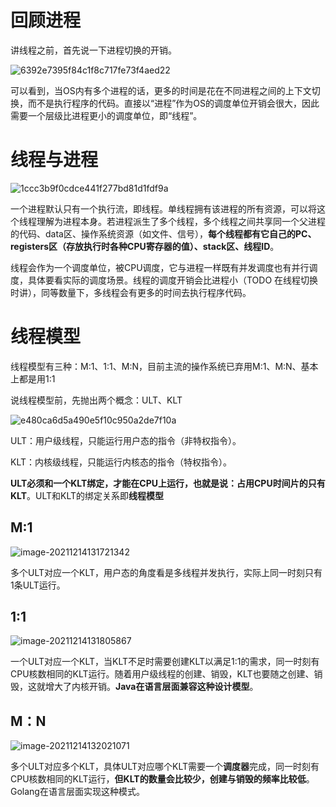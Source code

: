 # 回顾进程

讲线程之前，首先说一下进程切换的开销。

![6392e7395f84c1f8c717fe73f4aed22](https://user-images.githubusercontent.com/48977889/145759282-ec34875e-3181-4b38-8f49-2512f0408ef6.jpg)

可以看到，当OS内有多个进程的话，更多的时间是花在不同进程之间的上下文切换，而不是执行程序的代码。直接以“进程”作为OS的调度单位开销会很大，因此需要一个层级比进程更小的调度单位，即“线程”。

# 线程与进程

![1ccc3b9f0cdce441f277bd81d1fdf9a](https://user-images.githubusercontent.com/48977889/145759292-a9aeb5e8-a446-44fb-8823-aac8e7e628ad.jpg)

 一个进程默认只有一个执行流，即线程。单线程拥有该进程的所有资源，可以将这个线程理解为进程本身。若进程派生了多个线程，多个线程之间共享同一个父进程的代码、data区、操作系统资源（如文件、信号），**每个线程都有它自己的PC、registers区（存放执行时各种CPU寄存器的值）、stack区、线程ID**。

线程会作为一个调度单位，被CPU调度，它与进程一样既有并发调度也有并行调度，具体要看实际的调度场景。线程的调度开销会比进程小（TODO 在线程切换时讲），同等数量下，多线程会有更多的时间去执行程序代码。

# 线程模型

线程模型有三种：M:1、1:1、M:N，目前主流的操作系统已弃用M:1、M:N、基本上都是用1:1

说线程模型前，先抛出两个概念：ULT、KLT

![e480ca6d5a490e5f10c950a2de7f10a](https://user-images.githubusercontent.com/48977889/145936028-82833d8f-9c62-4ca1-83a3-4915320ef517.jpg)

ULT：用户级线程，只能运行用户态的指令（非特权指令）。

KLT：内核级线程，只能运行内核态的指令（特权指令）。

**ULT必须和一个KLT绑定，才能在CPU上运行，也就是说：占用CPU时间片的只有KLT**。ULT和KLT的绑定关系即**线程模型**

## M:1

![image-20211214131721342](C:\Users\koujy\AppData\Roaming\Typora\typora-user-images\image-20211214131721342.png)

多个ULT对应一个KLT，用户态的角度看是多线程并发执行，实际上同一时刻只有1条ULT运行。

## 1:1

![image-20211214131805867](C:\Users\koujy\AppData\Roaming\Typora\typora-user-images\image-20211214131805867.png)

一个ULT对应一个KLT，当KLT不足时需要创建KLT以满足1:1的需求，同一时刻有CPU核数相同的KLT运行。随着用户级线程的创建、销毁，KLT也要随之创建、销毁，这就增大了内核开销。**Java在语言层面兼容这种设计模型**。

## M：N

![image-20211214132021071](C:\Users\koujy\AppData\Roaming\Typora\typora-user-images\image-20211214132021071.png)

多个ULT对应多个KLT，具体ULT对应哪个KLT需要一个**调度器**完成，同一时刻有CPU核数相同的KLT运行，**但KLT的数量会比较少，创建与销毁的频率比较低**。Golang在语言层面实现这种模式。

